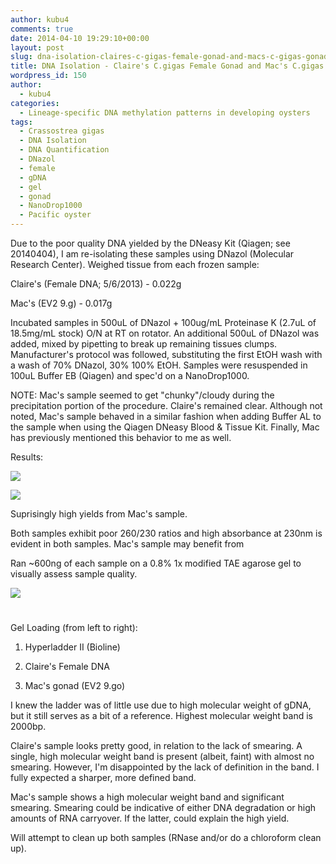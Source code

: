```yaml
---
author: kubu4
comments: true
date: 2014-04-10 19:29:10+00:00
layout: post
slug: dna-isolation-claires-c-gigas-female-gonad-and-macs-c-gigas-gonad
title: DNA Isolation - Claire's C.gigas Female Gonad and Mac's C.gigas Gonad
wordpress_id: 150
author:
  - kubu4
categories:
  - Lineage-specific DNA methylation patterns in developing oysters
tags:
  - Crassostrea gigas
  - DNA Isolation
  - DNA Quantification
  - DNazol
  - female
  - gDNA
  - gel
  - gonad
  - NanoDrop1000
  - Pacific oyster
---
```


Due to the poor quality DNA yielded by the DNeasy Kit (Qiagen; see 20140404), I am re-isolating these samples using DNazol (Molecular Research Center). Weighed tissue from each frozen sample:

Claire's (Female DNA; 5/6/2013) - 0.022g

Mac's (EV2 9.g) - 0.017g

Incubated samples in 500uL of DNazol + 100ug/mL Proteinase K (2.7uL of 18.5mg/mL stock) O/N at RT on rotator. An additional 500uL of DNazol was added, mixed by pipetting to break up remaining tissues clumps. Manufacturer's protocol was followed, substituting the first EtOH wash with a wash of 70% DNazol, 30% 100% EtOH. Samples were resuspended in 100uL Buffer EB (Qiagen) and spec'd on a NanoDrop1000.

NOTE: Mac's sample seemed to get "chunky"/cloudy during the precipitation portion of the procedure. Claire's remained clear. Although not noted, Mac's sample behaved in a similar fashion when adding Buffer AL to the sample when using the Qiagen DNeasy Blood & Tissue Kit. Finally, Mac has previously mentioned this behavior to me as well.

Results:

![](https://eagle.fish.washington.edu/Arabidopsis/20140411%20-%20Mac%20Claire%20gigas%20gDNA%20ODs.JPG)

![](https://eagle.fish.washington.edu/Arabidopsis/20140411%20-%20Mac%20Claire%20gigas%20gDNA%20plots.JPG)

Suprisingly high yields from Mac's sample.

Both samples exhibit poor 260/230 ratios and high absorbance at 230nm is evident in both samples. Mac's sample may benefit from

Ran ~600ng of each sample on a 0.8% 1x modified TAE agarose gel to visually assess sample quality.

![](https://eagle.fish.washington.edu/Arabidopsis/20140411%20-%20gDNA%20gel.jpg)



# 



Gel Loading (from left to right):





  1. Hyperladder II (Bioline)



  2. Claire's Female DNA



  3. Mac's gonad (EV2 9.go)






I knew the ladder was of little use due to high molecular weight of gDNA, but it still serves as a bit of a reference. Highest molecular weight band is 2000bp.

Claire's sample looks pretty good, in relation to the lack of smearing. A single, high molecular weight band is present (albeit, faint) with almost no smearing. However, I'm disappointed by the lack of definition in the band. I fully expected a sharper, more defined band.

Mac's sample shows a high molecular weight band and significant smearing. Smearing could be indicative of either DNA degradation or high amounts of RNA carryover. If the latter, could explain the high yield.

Will attempt to clean up both samples (RNase and/or do a chloroform clean up).
